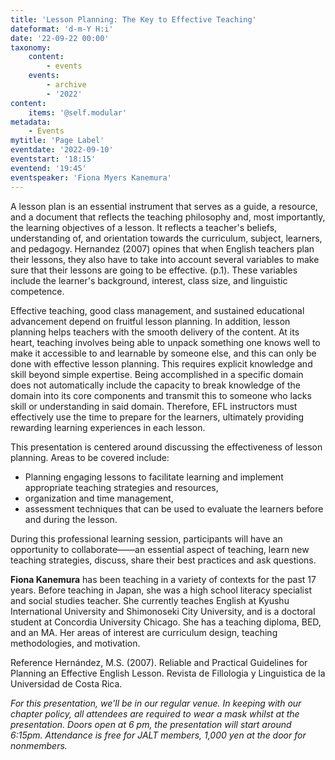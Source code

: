```yaml
---
title: 'Lesson Planning: The Key to Effective Teaching'
dateformat: 'd-m-Y H:i'
date: '22-09-22 00:00'
taxonomy:
    content:
        - events
    events:
        - archive
        - '2022'
content:
    items: '@self.modular'
metadata:
    - Events
mytitle: 'Page Label'
eventdate: '2022-09-10'
eventstart: '18:15'
eventend: '19:45'
eventspeaker: 'Fiona Myers Kanemura'
---
```


A lesson plan is an essential instrument that serves as a guide, a resource, and a document that reflects the teaching philosophy and, most importantly, the learning objectives of a lesson. It reflects a teacher's beliefs, understanding of, and orientation towards the curriculum, subject, learners, and pedagogy. Hernandez (2007) opines that when English teachers plan their lessons, they also have to take into account several variables to make sure that their lessons are going to be effective. (p.1). These variables include the learner's background, interest, class size, and linguistic competence.

Effective teaching, good class management, and sustained educational advancement depend on fruitful lesson planning. In addition, lesson planning helps teachers with the smooth delivery of the content. At its heart, teaching involves being able to unpack something one knows well to make it accessible to and learnable by someone else, and this can only be done with effective lesson planning. This requires explicit knowledge and skill beyond simple expertise. Being accomplished in a specific domain does not automatically include the capacity to break knowledge of the domain into its core components and transmit this to someone who lacks skill or understanding in said domain. Therefore, EFL instructors must effectively use the time to prepare for the learners, ultimately providing rewarding learning experiences in each lesson.

This presentation is centered around discussing the effectiveness of lesson planning. Areas to be covered include:

* Planning engaging lessons to facilitate learning and implement appropriate teaching strategies and resources,
* organization and time management,
* assessment techniques that can be used to evaluate the learners before and during the lesson.

During this professional learning session, participants will have an opportunity to collaborate——an essential aspect of teaching, learn new teaching strategies, discuss, share their best practices and ask questions.

**Fiona Kanemura** has been teaching in a variety of contexts for the past 17 years. Before teaching in Japan, she was a high school literacy specialist and social studies teacher.  She currently teaches English at Kyushu International University and Shimonoseki City University, and is a doctoral student at Concordia University Chicago. She has a teaching diploma, BED, and an MA. Her areas of interest are curriculum design, teaching methodologies, and motivation.

Reference
Hernández, M.S. (2007).  Reliable and Practical Guidelines for Planning an Effective English Lesson. Revista de Fillologia y Linguistica de la Universidad de Costa Rica.

_For this presentation, we'll be in our regular venue. In keeping with our chapter policy, all attendees are required to wear a mask whilst at the presentation.
Doors open at 6 pm, the presentation will start around 6:15pm.
Attendance is free for JALT members, 1,000 yen at the door for nonmembers._

